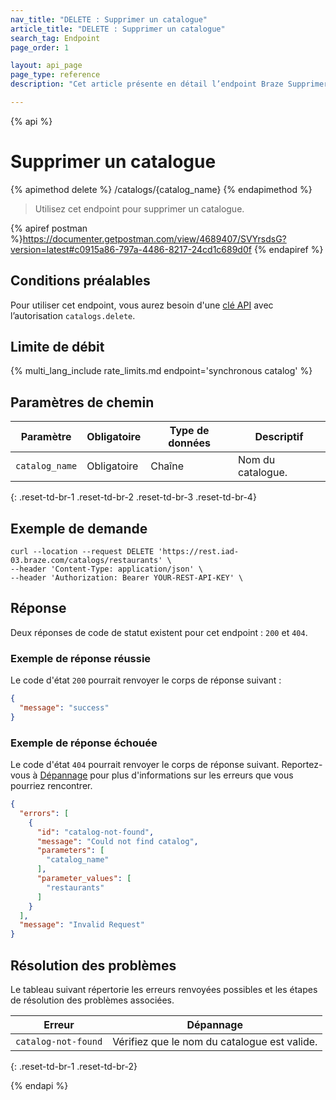 ```yaml
---
nav_title: "DELETE : Supprimer un catalogue"
article_title: "DELETE : Supprimer un catalogue"
search_tag: Endpoint
page_order: 1

layout: api_page
page_type: reference
description: "Cet article présente en détail l’endpoint Braze Supprimer un catalogue."

---
```

{% api %}
# Supprimer un catalogue
{% apimethod delete %}
/catalogs/{catalog_name}
{% endapimethod %}

> Utilisez cet endpoint pour supprimer un catalogue.

{% apiref postman %}https://documenter.getpostman.com/view/4689407/SVYrsdsG?version=latest#c0915a86-797a-4486-8217-24cd1c689d0f {% endapiref %}

## Conditions préalables

Pour utiliser cet endpoint, vous aurez besoin d'une [clé API]({{site.baseurl}}/api/basics#rest-api-key/) avec l’autorisation `catalogs.delete`.

## Limite de débit

{% multi_lang_include rate_limits.md endpoint='synchronous catalog' %}

## Paramètres de chemin

| Paramètre | Obligatoire | Type de données | Descriptif |
|---|---|---|---|
| `catalog_name` | Obligatoire | Chaîne | Nom du catalogue. |
{: .reset-td-br-1 .reset-td-br-2 .reset-td-br-3 .reset-td-br-4}

## Exemple de demande

```
curl --location --request DELETE 'https://rest.iad-03.braze.com/catalogs/restaurants' \
--header 'Content-Type: application/json' \
--header 'Authorization: Bearer YOUR-REST-API-KEY' \
```

## Réponse

Deux réponses de code de statut existent pour cet endpoint : `200` et `404`.

### Exemple de réponse réussie

Le code d'état `200` pourrait renvoyer le corps de réponse suivant :

```json
{
  "message": "success"
}
```

### Exemple de réponse échouée

Le code d'état `404` pourrait renvoyer le corps de réponse suivant. Reportez-vous à [Dépannage](#troubleshooting) pour plus d'informations sur les erreurs que vous pourriez rencontrer.

```json
{
  "errors": [
    {
      "id": "catalog-not-found",
      "message": "Could not find catalog",
      "parameters": [
        "catalog_name"
      ],
      "parameter_values": [
        "restaurants"
      ]
    }
  ],
  "message": "Invalid Request"
}
```

## Résolution des problèmes 

Le tableau suivant répertorie les erreurs renvoyées possibles et les étapes de résolution des problèmes associées.

| Erreur | Dépannage |
| --- | --- |
| `catalog-not-found` | Vérifiez que le nom du catalogue est valide. |
{: .reset-td-br-1 .reset-td-br-2}

{% endapi %}